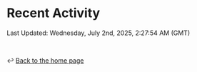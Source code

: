 # Recent Activity

<!--RECENT_ACTIVITY:start-->
<!--RECENT_ACTIVITY:end-->

<!--RECENT_ACTIVITY:last_update-->
Last Updated: Wednesday, July 2nd, 2025, 2:27:54 AM (GMT)
<!--RECENT_ACTIVITY:last_update_end-->

<br>

↩️ [Back to the home page](/README.md)
